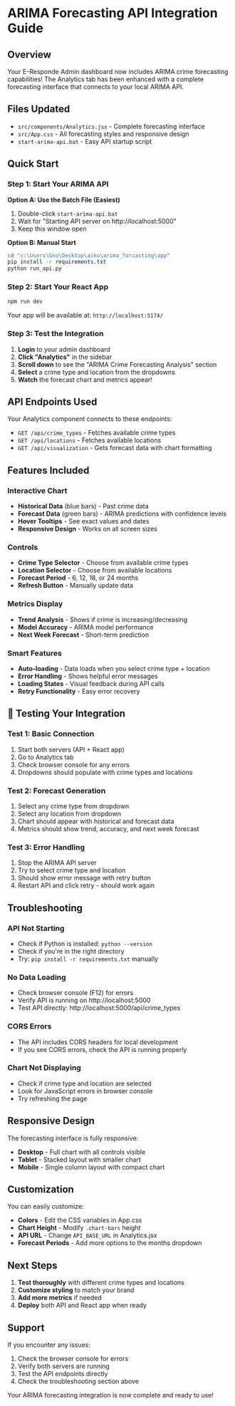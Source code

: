 # ARIMA Forecasting API Integration Guide

## Overview
Your E-Responde Admin dashboard now includes ARIMA crime forecasting capabilities! The Analytics tab has been enhanced with a complete forecasting interface that connects to your local ARIMA API.

## Files Updated
- `src/components/Analytics.jsx` - Complete forecasting interface
- `src/App.css` - All forecasting styles and responsive design
- `start-arima-api.bat` - Easy API startup script

## Quick Start

### Step 1: Start Your ARIMA API
**Option A: Use the Batch File (Easiest)**
1. Double-click `start-arima-api.bat`
2. Wait for "Starting API server on http://localhost:5000"
3. Keep this window open

**Option B: Manual Start**
```bash
cd "c:\Users\Gno\Desktop\aiko\arima_forcasting\app"
pip install -r requirements.txt
python run_api.py
```

### Step 2: Start Your React App
```bash
npm run dev
```
Your app will be available at: `http://localhost:5174/`

### Step 3: Test the Integration
1. **Login** to your admin dashboard
2. **Click "Analytics"** in the sidebar
3. **Scroll down** to see the "ARIMA Crime Forecasting Analysis" section
4. **Select** a crime type and location from the dropdowns
5. **Watch** the forecast chart and metrics appear!

## API Endpoints Used
Your Analytics component connects to these endpoints:

- `GET /api/crime_types` - Fetches available crime types
- `GET /api/locations` - Fetches available locations  
- `GET /api/visualization` - Gets forecast data with chart formatting

## Features Included

### Interactive Chart
- **Historical Data** (blue bars) - Past crime data
- **Forecast Data** (green bars) - ARIMA predictions with confidence levels
- **Hover Tooltips** - See exact values and dates
- **Responsive Design** - Works on all screen sizes

### Controls
- **Crime Type Selector** - Choose from available crime types
- **Location Selector** - Choose from available locations
- **Forecast Period** - 6, 12, 18, or 24 months
- **Refresh Button** - Manually update data

### Metrics Display
- **Trend Analysis** - Shows if crime is increasing/decreasing
- **Model Accuracy** - ARIMA model performance
- **Next Week Forecast** - Short-term prediction

### Smart Features
- **Auto-loading** - Data loads when you select crime type + location
- **Error Handling** - Shows helpful error messages
- **Loading States** - Visual feedback during API calls
- **Retry Functionality** - Easy error recovery

## 🧪 Testing Your Integration

### Test 1: Basic Connection
1. Start both servers (API + React app)
2. Go to Analytics tab
3. Check browser console for any errors
4. Dropdowns should populate with crime types and locations

### Test 2: Forecast Generation
1. Select any crime type from dropdown
2. Select any location from dropdown
3. Chart should appear with historical and forecast data
4. Metrics should show trend, accuracy, and next week forecast

### Test 3: Error Handling
1. Stop the ARIMA API server
2. Try to select crime type and location
3. Should show error message with retry button
4. Restart API and click retry - should work again

## Troubleshooting

### API Not Starting
- Check if Python is installed: `python --version`
- Check if you're in the right directory
- Try: `pip install -r requirements.txt` manually

### No Data Loading
- Check browser console (F12) for errors
- Verify API is running on http://localhost:5000
- Test API directly: http://localhost:5000/api/crime_types

### CORS Errors
- The API includes CORS headers for local development
- If you see CORS errors, check the API is running properly

### Chart Not Displaying
- Check if crime type and location are selected
- Look for JavaScript errors in browser console
- Try refreshing the page

## Responsive Design
The forecasting interface is fully responsive:
- **Desktop** - Full chart with all controls visible
- **Tablet** - Stacked layout with smaller chart
- **Mobile** - Single column layout with compact chart

## Customization
You can easily customize:
- **Colors** - Edit the CSS variables in App.css
- **Chart Height** - Modify `.chart-bars` height
- **API URL** - Change `API_BASE_URL` in Analytics.jsx
- **Forecast Periods** - Add more options to the months dropdown

## Next Steps
1. **Test thoroughly** with different crime types and locations
2. **Customize styling** to match your brand
3. **Add more metrics** if needed
4. **Deploy** both API and React app when ready

## Support
If you encounter any issues:
1. Check the browser console for errors
2. Verify both servers are running
3. Test the API endpoints directly
4. Check the troubleshooting section above

Your ARIMA forecasting integration is now complete and ready to use!

